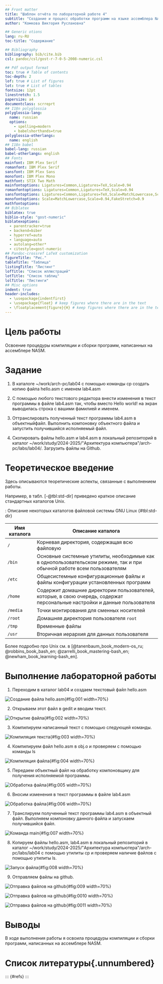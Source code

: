 ```yaml
---
## Front matter
title: "Шаблон отчёта по лабораторной работе 4"
subtitle: "Создание и процесс обработки программ на языке ассемблера NASM"
author: "Комкова Виктория Руслановна"

## Generic otions
lang: ru-RU
toc-title: "Содержание"

## Bibliography
bibliography: bib/cite.bib
csl: pandoc/csl/gost-r-7-0-5-2008-numeric.csl

## Pdf output format
toc: true # Table of contents
toc-depth: 2
lof: true # List of figures
lot: true # List of tables
fontsize: 12pt
linestretch: 1.5
papersize: a4
documentclass: scrreprt
## I18n polyglossia
polyglossia-lang:
  name: russian
  options:
	- spelling=modern
	- babelshorthands=true
polyglossia-otherlangs:
  name: english
## I18n babel
babel-lang: russian
babel-otherlangs: english
## Fonts
mainfont: IBM Plex Serif
romanfont: IBM Plex Serif
sansfont: IBM Plex Sans
monofont: IBM Plex Mono
mathfont: STIX Two Math
mainfontoptions: Ligatures=Common,Ligatures=TeX,Scale=0.94
romanfontoptions: Ligatures=Common,Ligatures=TeX,Scale=0.94
sansfontoptions: Ligatures=Common,Ligatures=TeX,Scale=MatchLowercase,Scale=0.94
monofontoptions: Scale=MatchLowercase,Scale=0.94,FakeStretch=0.9
mathfontoptions:
## Biblatex
biblatex: true
biblio-style: "gost-numeric"
biblatexoptions:
  - parentracker=true
  - backend=biber
  - hyperref=auto
  - language=auto
  - autolang=other*
  - citestyle=gost-numeric
## Pandoc-crossref LaTeX customization
figureTitle: "Рис."
tableTitle: "Таблица"
listingTitle: "Листинг"
lofTitle: "Список иллюстраций"
lotTitle: "Список таблиц"
lolTitle: "Листинги"
## Misc options
indent: true
header-includes:
  - \usepackage{indentfirst}
  - \usepackage{float} # keep figures where there are in the text
  - \floatplacement{figure}{H} # keep figures where there are in the text
---
```


# Цель работы

Освоение процедуры компиляции и сборки программ, написанных на ассемблере NASM.

# Задание

1. В каталоге ~/work/arch-pc/lab04 с помощью команды cp создать копию файла hello.asm с именем lab4.asm

2. С помощью любого текстового редактора внести изменения в текст программы в файле lab4.asm так, чтобы вместо Hello world! на экран выводилась строка с вашими фамилией и именем.

3. Оттранслировать полученный текст программы lab4.asm в объектныйфайл. Выполнить компоновку объектного файла и запустить получившийся исполняемый файл.

4. Скопировать файлы hello.asm и lab4.asm в локальный репозиторий в каталог ~/work/study/2024-2025/"Архитектура компьютера"/arch-pc/labs/lab04/. Загрузить файлы на Github.


# Теоретическое введение

Здесь описываются теоретические аспекты, связанные с выполнением работы.

Например, в табл. [-@tbl:std-dir] приведено краткое описание стандартных каталогов Unix.

: Описание некоторых каталогов файловой системы GNU Linux {#tbl:std-dir}

| Имя каталога | Описание каталога                                                                                                          |
|--------------|----------------------------------------------------------------------------------------------------------------------------|
| `/`          | Корневая директория, содержащая всю файловую                                                                               |
| `/bin `      | Основные системные утилиты, необходимые как в однопользовательском режиме, так и при обычной работе всем пользователям     |
| `/etc`       | Общесистемные конфигурационные файлы и файлы конфигурации установленных программ                                           |
| `/home`      | Содержит домашние директории пользователей, которые, в свою очередь, содержат персональные настройки и данные пользователя |
| `/media`     | Точки монтирования для сменных носителей                                                                                   |
| `/root`      | Домашняя директория пользователя  `root`                                                                                   |
| `/tmp`       | Временные файлы                                                                                                            |
| `/usr`       | Вторичная иерархия для данных пользователя                                                                                 |

Более подробно про Unix см. в [@tanenbaum_book_modern-os_ru; @robbins_book_bash_en; @zarrelli_book_mastering-bash_en; @newham_book_learning-bash_en].

# Выполнение лабораторной работы

1. Переходим в каталог lab04 и создаем текстовый файл hello.asm

![Создание файла hello.asm ](image/1.png){#fig:001 width=70%}

2. Открываем этот файл в gedit и вводим текст.

![Открытие файла](image/2.png){#fig:002 width=70%}


3. Компилируем написанный текст с помощью следующей команды.

![Компиляция текста](image/3.png){#fig:003 width=70%}


4. Компилируем файл hello.asm в obj.o и проверяем с помощью команды ls

![Компиляция файла](image/4.png){#fig:004 width=70%}


5. Передаем объектный файл на обработку компоновщику для получения исполняемой программы.

![Обработка файла](image/5.png){#fig:005 width=70%}


6. Вносим изменения в текст программы в файле lab4.asm

![Обработка файла](image/6.png){#fig:006 width=70%}


7. Транслируем полученный текст программы lab4.asm в объектный файл. Выполняем компоновку данного файла и запускаем получившийся файл.

![Команда main](image/7.png){#fig:007 width=70%}


8. Копируем файлы hello.asm, lab4.asm в локальный репозиторий в каталог ~/work/study/2024-2025/"Архитектура компьютера"/arch-pc/labs/lab04 с помощью утилиты cp и проверяем наличие файлов с помощью утилиты ls.

![Запуск файла](image/8.png){#fig:008 width=70%}


9. Отправляем файлы на github.

![Отправка файлов на github ](image/9.png){#fig:009 width=70%}

![Отправка файлов на github ](image/10.png){#fig:0010 width=70%}

![Отправка файлов на github ](image/11.png){#fig:0011 width=70%}

# Выводы

В ходе выполнения работы я освоила процедуры компиляции и сборки программ, написанных на ассемблере NASM.

# Список литературы{.unnumbered}

::: {#refs}
:::
